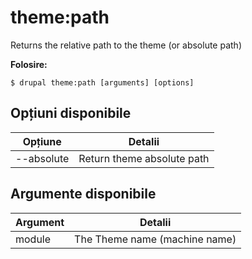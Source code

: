 # theme:path
Returns the relative path to the theme (or absolute path)

**Folosire:**
```
$ drupal theme:path [arguments] [options]
```

## Opțiuni disponibile
Opțiune | Detalii
-------|-------------
--absolute | Return theme absolute path

## Argumente disponibile
Argument | Detalii
---------|-------------
module | The Theme name (machine name)
